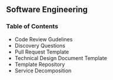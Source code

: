 ## Software Engineering

### Table of Contents

* Code Review Gudelines
* Discovery Questions
* Pull Request Template
* Technical Design Document Template
* Template Repository
* Service Decomposition
